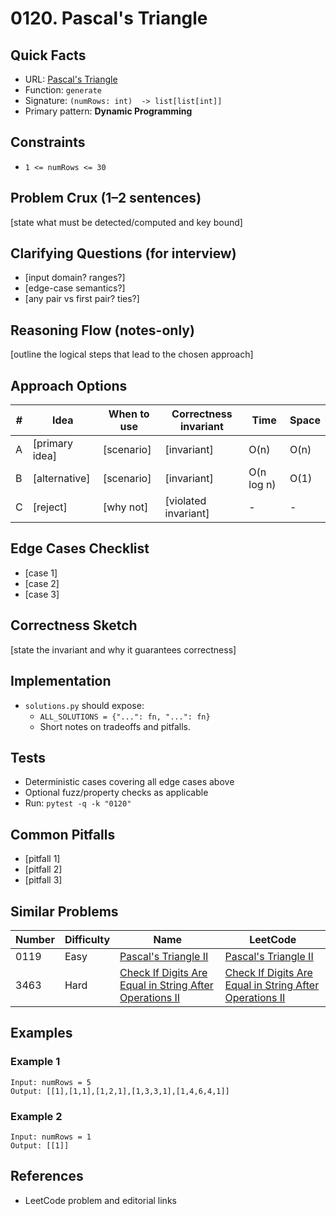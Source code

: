 # 0120. Pascal's Triangle

## Quick Facts

- URL: [Pascal's Triangle](https://leetcode.com/problems/pascals-triangle/)
- Function: `generate`
- Signature: `(numRows: int)  -> list[list[int]]`
- Primary pattern: **Dynamic Programming**

## Constraints

- `1 <= numRows <= 30`

## Problem Crux (1–2 sentences)

[state what must be detected/computed and key bound]

## Clarifying Questions (for interview)

- [input domain? ranges?]
- [edge-case semantics?]
- [any pair vs first pair? ties?]

## Reasoning Flow (notes-only)

[outline the logical steps that lead to the chosen approach]

## Approach Options

| #   | Idea           | When to use | Correctness invariant | Time       | Space |
| --- | -------------- | ----------- | --------------------- | ---------- | ----- |
| A   | [primary idea] | [scenario]  | [invariant]           | O(n)       | O(n)  |
| B   | [alternative]  | [scenario]  | [invariant]           | O(n log n) | O(1)  |
| C   | [reject]       | [why not]   | [violated invariant]  | -          | -     |

## Edge Cases Checklist

- [case 1]
- [case 2]
- [case 3]

## Correctness Sketch

[state the invariant and why it guarantees correctness]

## Implementation

- `solutions.py` should expose:
    - `ALL_SOLUTIONS = {"...": fn, "...": fn}`
    - Short notes on tradeoffs and pitfalls.

## Tests

- Deterministic cases covering all edge cases above
- Optional fuzz/property checks as applicable
- Run: `pytest -q -k "0120"`

## Common Pitfalls

- [pitfall 1]
- [pitfall 2]
- [pitfall 3]

## Similar Problems

| Number | Difficulty | Name                                                                                                                                 | LeetCode                                                                                                                                          |
| ------ | ---------- | ------------------------------------------------------------------------------------------------------------------------------------ | ------------------------------------------------------------------------------------------------------------------------------------------------- |
| 0119   | Easy       | [Pascal's Triangle II](../0119-pascals-triangle-ii/readme.md)                                                                        | [Pascal's Triangle II](https://leetcode.com/problems/pascals-triangle-ii/)                                                                        |
| 3463   | Hard       | [Check If Digits Are Equal in String After Operations II](../3463-check-if-digits-are-equal-in-string-after-operations-ii/readme.md) | [Check If Digits Are Equal in String After Operations II](https://leetcode.com/problems/check-if-digits-are-equal-in-string-after-operations-ii/) |

## Examples

### Example 1

```text
Input: numRows = 5
Output: [[1],[1,1],[1,2,1],[1,3,3,1],[1,4,6,4,1]]
```

### Example 2

```text
Input: numRows = 1
Output: [[1]]
```

## References

- LeetCode problem and editorial links
